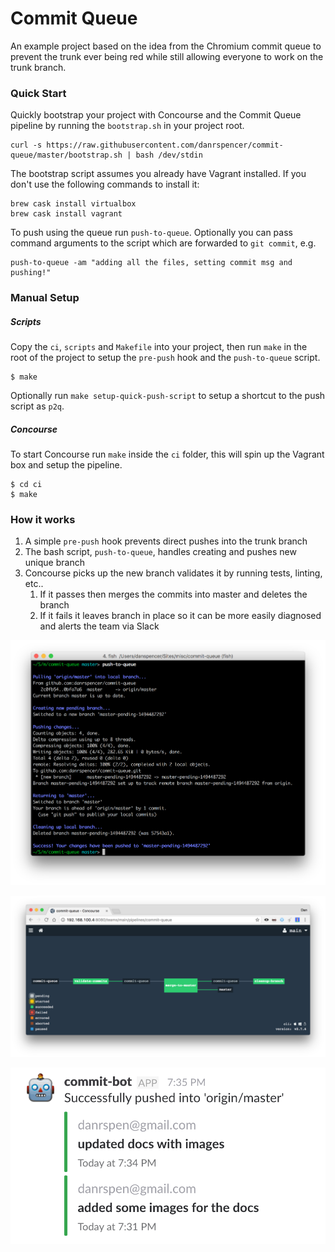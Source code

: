 # Commit Queue

An example project based on the idea from the Chromium commit queue to prevent the trunk ever being red while still allowing everyone to work on the trunk branch.

### Quick Start

Quickly bootstrap your project with Concourse and the Commit Queue pipeline by running the `bootstrap.sh` in your project root.

```
curl -s https://raw.githubusercontent.com/danrspencer/commit-queue/master/bootstrap.sh | bash /dev/stdin
```

The bootstrap script assumes you already have Vagrant installed. If you don't use the following commands to install it:

```
brew cask install virtualbox
brew cask install vagrant
```

To push using the queue run `push-to-queue`. Optionally you can pass command arguments to the script which are forwarded to `git commit`, e.g.

```
push-to-queue -am "adding all the files, setting commit msg and pushing!"
```

### Manual Setup

##### Scripts

Copy the `ci`, `scripts` and `Makefile` into your project, then run `make` in the root of the project to setup the `pre-push` hook and the `push-to-queue` script.
```
$ make
```

Optionally run `make setup-quick-push-script` to setup a shortcut to the push script as `p2q`. 

##### Concourse
 
To start Concourse run `make` inside the `ci` folder, this will spin up the Vagrant box and setup the pipeline.

```
$ cd ci
$ make
```


### How it works

1. A simple `pre-push` hook prevents direct pushes into the trunk branch
1. The bash script, `push-to-queue`, handles creating and pushes new unique branch
1. Concourse picks up the new branch validates it by running tests, linting, etc..
    1. If it passes then merges the commits into master and deletes the branch
    1. If it fails it leaves branch in place so it can be more easily diagnosed and alerts the team via Slack

![alt terminal](https://raw.githubusercontent.com/danrspencer/commit-queue/master/docs/terminal.png)

![alt concourse](https://raw.githubusercontent.com/danrspencer/commit-queue/master/docs/concourse.png)

![alt slack](https://raw.githubusercontent.com/danrspencer/commit-queue/master/docs/slack.png)
